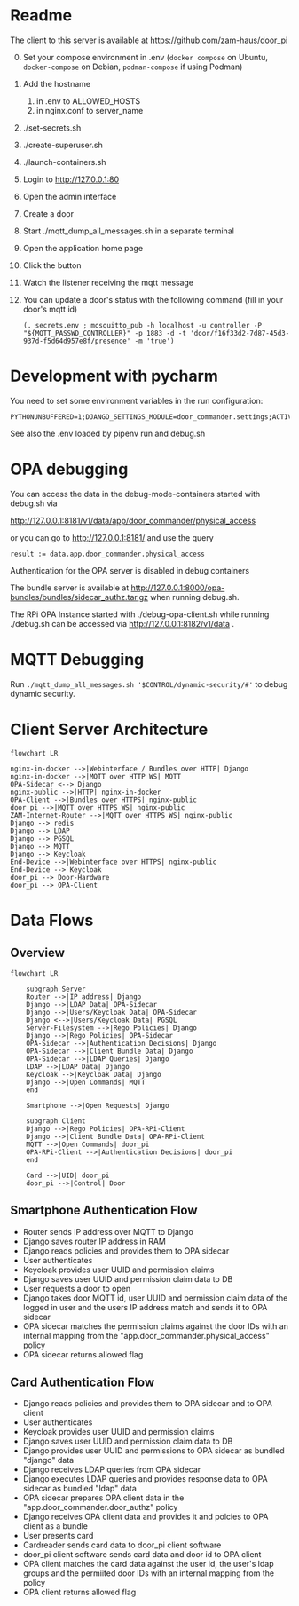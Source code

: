 # Readme

The client to this server is available at https://github.com/zam-haus/door_pi

0. Set your compose environment in .env (`docker compose` on Ubuntu, `docker-compose` on Debian, `podman-compose` if using Podman)
1. Add the hostname 
   1. in .env to ALLOWED_HOSTS
   2. in nginx.conf to server_name
2. ./set-secrets.sh
3. ./create-superuser.sh
4. ./launch-containers.sh
5. Login to http://127.0.0.1:80
6. Open the admin interface
7. Create a door
8. Start ./mqtt_dump_all_messages.sh in a separate terminal
9. Open the application home page
10. Click the button
11. Watch the listener receiving the mqtt message
12. You can update a door's status with the following command (fill in your door's mqtt id)

    ```(. secrets.env ; mosquitto_pub -h localhost -u controller -P "${MQTT_PASSWD_CONTROLLER}" -p 1883 -d -t 'door/f16f33d2-7d87-45d3-937d-f5d64d957e8f/presence' -m 'true')```

# Development with pycharm
You need to set some environment variables in the run configuration:

```
PYTHONUNBUFFERED=1;DJANGO_SETTINGS_MODULE=door_commander.settings;ACTIVATE_DEBUG_MODE=active;OPA_URL=http://localhost:8181/
```

See also the .env loaded by pipenv run and debug.sh

# OPA debugging
You can access the data in the debug-mode-containers started with debug.sh via 

http://127.0.0.1:8181/v1/data/app/door_commander/physical_access

or you can go to http://127.0.0.1:8181/ and use the query

```
result := data.app.door_commander.physical_access
```

Authentication for the OPA server is disabled in debug containers

The bundle server is available at http://127.0.0.1:8000/opa-bundles/bundles/sidecar_authz.tar.gz when running debug.sh.

The RPi OPA Instance started with ./debug-opa-client.sh while running ./debug.sh can be accessed via http://127.0.0.1:8182/v1/data .


# MQTT Debugging

Run `./mqtt_dump_all_messages.sh '$CONTROL/dynamic-security/#'` to debug dynamic security.

# Client Server Architecture

```mermaid
flowchart LR

nginx-in-docker -->|Webinterface / Bundles over HTTP| Django
nginx-in-docker -->|MQTT over HTTP WS| MQTT
OPA-Sidecar <--> Django
nginx-public -->|HTTP| nginx-in-docker
OPA-Client -->|Bundles over HTTPS| nginx-public
door_pi -->|MQTT over HTTPS WS| nginx-public
ZAM-Internet-Router -->|MQTT over HTTPS WS| nginx-public
Django --> redis
Django --> LDAP
Django --> PGSQL
Django --> MQTT
Django --> Keycloak
End-Device -->|Webinterface over HTTPS| nginx-public
End-Device --> Keycloak
door_pi --> Door-Hardware
door_pi --> OPA-Client
```

# Data Flows

## Overview

```mermaid
flowchart LR
    
    subgraph Server
    Router -->|IP address| Django
    Django -->|LDAP Data| OPA-Sidecar 
    Django -->|Users/Keycloak Data| OPA-Sidecar
    Django <-->|Users/Keycloak Data| PGSQL
    Server-Filesystem -->|Rego Policies| Django
    Django -->|Rego Policies| OPA-Sidecar
    OPA-Sidecar -->|Authentication Decisions| Django
    OPA-Sidecar -->|Client Bundle Data| Django
    OPA-Sidecar -->|LDAP Queries| Django
    LDAP -->|LDAP Data| Django
    Keycloak -->|Keycloak Data| Django
    Django -->|Open Commands| MQTT
    end
    
    Smartphone -->|Open Requests| Django
    
    subgraph Client
    Django -->|Rego Policies| OPA-RPi-Client
    Django -->|Client Bundle Data| OPA-RPi-Client
    MQTT -->|Open Commands| door_pi 
    OPA-RPi-Client -->|Authentication Decisions| door_pi
    end

    Card -->|UID| door_pi
    door_pi -->|Control| Door
```

## Smartphone Authentication Flow

- Router sends IP address over MQTT to Django
- Django saves router IP address in RAM
- Django reads policies and provides them to OPA sidecar
- User authenticates
- Keycloak provides user UUID and permission claims
- Django saves user UUID and permission claim data to DB
- User requests a door to open
- Django takes door MQTT id, user UUID and permission claim data of the logged in user and the users IP address match and sends it to OPA sidecar
- OPA sidecar matches the permission claims against the door IDs with an internal mapping from the "app.door_commander.physical_access" policy
- OPA sidecar returns allowed flag


## Card Authentication Flow

- Django reads policies and provides them to OPA sidecar and to OPA client
- User authenticates
- Keycloak provides user UUID and permission claims
- Django saves user UUID and permission claim data to DB
- Django provides user UUID and permissions to OPA sidecar as bundled "django" data
- Django receives LDAP queries from OPA sidecar
- Django executes LDAP queries and provides response data to OPA sidecar as bundled "ldap" data
- OPA sidecar prepares OPA client data in the "app.door_commander.door_authz" policy
- Django receives OPA client data and provides it and polcies to OPA client as a bundle
- User presents card
- Cardreader sends card data to door_pi client software
- door_pi client software sends card data and door id to OPA client
- OPA client matches the card data against the user id, the user's ldap groups and the permiited door IDs with an internal mapping from the policy
- OPA client returns allowed flag
